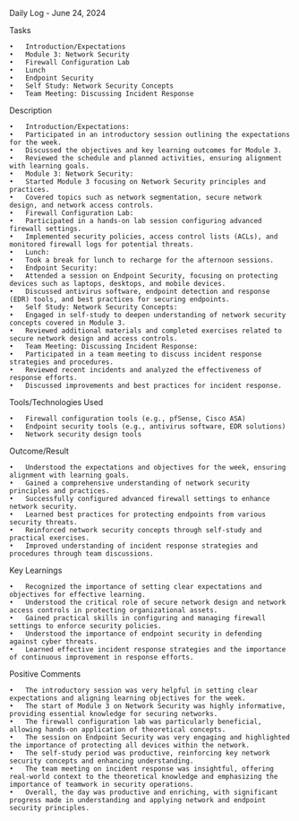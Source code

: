 Daily Log - June 24, 2024

Tasks

	•	Introduction/Expectations
	•	Module 3: Network Security
	•	Firewall Configuration Lab
	•	Lunch
	•	Endpoint Security
	•	Self Study: Network Security Concepts
	•	Team Meeting: Discussing Incident Response

Description

	•	Introduction/Expectations:
	•	Participated in an introductory session outlining the expectations for the week.
	•	Discussed the objectives and key learning outcomes for Module 3.
	•	Reviewed the schedule and planned activities, ensuring alignment with learning goals.
	•	Module 3: Network Security:
	•	Started Module 3 focusing on Network Security principles and practices.
	•	Covered topics such as network segmentation, secure network design, and network access controls.
	•	Firewall Configuration Lab:
	•	Participated in a hands-on lab session configuring advanced firewall settings.
	•	Implemented security policies, access control lists (ACLs), and monitored firewall logs for potential threats.
	•	Lunch:
	•	Took a break for lunch to recharge for the afternoon sessions.
	•	Endpoint Security:
	•	Attended a session on Endpoint Security, focusing on protecting devices such as laptops, desktops, and mobile devices.
	•	Discussed antivirus software, endpoint detection and response (EDR) tools, and best practices for securing endpoints.
	•	Self Study: Network Security Concepts:
	•	Engaged in self-study to deepen understanding of network security concepts covered in Module 3.
	•	Reviewed additional materials and completed exercises related to secure network design and access controls.
	•	Team Meeting: Discussing Incident Response:
	•	Participated in a team meeting to discuss incident response strategies and procedures.
	•	Reviewed recent incidents and analyzed the effectiveness of response efforts.
	•	Discussed improvements and best practices for incident response.

Tools/Technologies Used

	•	Firewall configuration tools (e.g., pfSense, Cisco ASA)
	•	Endpoint security tools (e.g., antivirus software, EDR solutions)
	•	Network security design tools

Outcome/Result

	•	Understood the expectations and objectives for the week, ensuring alignment with learning goals.
	•	Gained a comprehensive understanding of network security principles and practices.
	•	Successfully configured advanced firewall settings to enhance network security.
	•	Learned best practices for protecting endpoints from various security threats.
	•	Reinforced network security concepts through self-study and practical exercises.
	•	Improved understanding of incident response strategies and procedures through team discussions.

Key Learnings

	•	Recognized the importance of setting clear expectations and objectives for effective learning.
	•	Understood the critical role of secure network design and network access controls in protecting organizational assets.
	•	Gained practical skills in configuring and managing firewall settings to enforce security policies.
	•	Understood the importance of endpoint security in defending against cyber threats.
	•	Learned effective incident response strategies and the importance of continuous improvement in response efforts.

Positive Comments

	•	The introductory session was very helpful in setting clear expectations and aligning learning objectives for the week.
	•	The start of Module 3 on Network Security was highly informative, providing essential knowledge for securing networks.
	•	The firewall configuration lab was particularly beneficial, allowing hands-on application of theoretical concepts.
	•	The session on Endpoint Security was very engaging and highlighted the importance of protecting all devices within the network.
	•	The self-study period was productive, reinforcing key network security concepts and enhancing understanding.
	•	The team meeting on incident response was insightful, offering real-world context to the theoretical knowledge and emphasizing the importance of teamwork in security operations.
	•	Overall, the day was productive and enriching, with significant progress made in understanding and applying network and endpoint security principles.